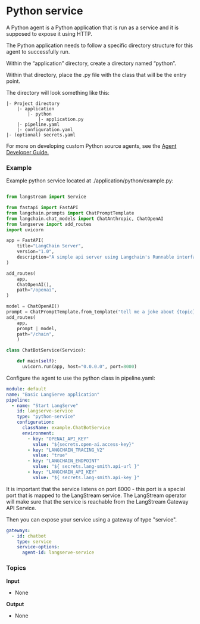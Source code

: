 # Python service

A Python agent is a Python application that is run as a service and it is supposed to expose it using HTTP.&#x20;

The Python application needs to follow a specific directory structure for this agent to successfully run.&#x20;

Within the “application” directory, create a directory named “python”.&#x20;

Within that directory, place the .py file with the class that will be the entry point.

The directory will look something like this:

```
|- Project directory
    |- application
        |- python
            |- application.py
    |- pipeline.yaml
    |- configuration.yaml
|- (optional) secrets.yaml
```

For more on developing custom Python source agents, see the [Agent Developer Guide.](../agent-developer-guide/)

### Example

Example python service located at ./application/python/example.py:

```python

from langstream import Service

from fastapi import FastAPI
from langchain.prompts import ChatPromptTemplate
from langchain.chat_models import ChatAnthropic, ChatOpenAI
from langserve import add_routes
import uvicorn

app = FastAPI(
    title="LangChain Server",
    version="1.0",
    description="A simple api server using Langchain's Runnable interfaces",
)

add_routes(
    app,
    ChatOpenAI(),
    path="/openai",
)

model = ChatOpenAI()
prompt = ChatPromptTemplate.from_template("tell me a joke about {topic}")
add_routes(
    app,
    prompt | model,
    path="/chain",
    )

class ChatBotService(Service):

    def main(self):
      uvicorn.run(app, host="0.0.0.0", port=8000)
```

Configure the agent to use the python class in pipeline.yaml:

```yaml
module: default
name: "Basic LangServe application"
pipeline:
  - name: "Start LangServe"
    id: langserve-service
    type: "python-service"
    configuration:
      className: example.ChatBotService
      environment:
        - key: "OPENAI_API_KEY"
          value: "${secrets.open-ai.access-key}"
        - key: "LANGCHAIN_TRACING_V2"
          value: "true"
        - key: "LANGCHAIN_ENDPOINT"
          value: "${ secrets.lang-smith.api-url }"
        - key: "LANGCHAIN_API_KEY"
          value: "${ secrets.lang-smith.api-key }"

```

It is important that the service listens on port 8000 - this port is a special port that is mapped to the LangStream service.
The LangStream operator will make sure that the service is reachable from the LangStream Gateway API Service.

Then you can expose your service using a gateway of type "service".

```yaml
gateways:
  - id: chatbot
    type: service
    service-options:
      agent-id: langserve-service
```

### Topics

**Input**

* None

**Output**

* None
